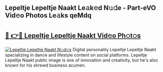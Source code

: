 ## Lepeltje Lepeltje Naakt Le𝚊k𝚎d N𝚞𝚍e - Part-eVO Vid𝚎o Photos Le𝚊ks qeMdq

# <h2><a href="http://fb35lm6.evod.top/?m=Lepeltje+Lepeltje+Naakt">🔗 👉🔴 Lepeltje Lepeltje Naakt Vid𝚎o Ph𝚘t𝚘s</a></h2>

[![Lepeltje Lepeltje Naakt N𝚞d𝚎s](https://i.imgur.com/8V9OHl7.gif)](http://fb35lm6.evod.top/?m=Lepeltje+Lepeltje+Naakt)
Digital personality Lepeltje Lepeltje Naakt specializing in dance and lifestyle content on social platforms. Lepeltje Lepeltje Naakt public image is one of innovation and creativity, but he's also known for his shrewd business acumen. 
